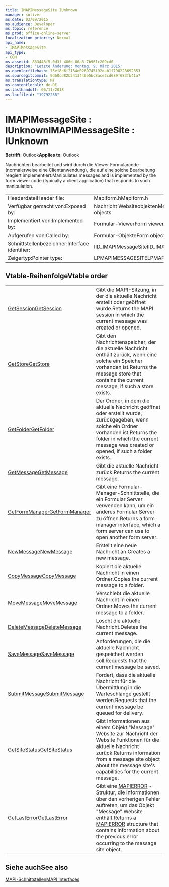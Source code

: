 ```yaml
---
title: IMAPIMessageSite IUnknown
manager: soliver
ms.date: 03/09/2015
ms.audience: Developer
ms.topic: reference
ms.prod: office-online-server
localization_priority: Normal
api_name:
- IMAPIMessageSite
api_type:
- COM
ms.assetid: 883448f5-0d3f-486d-80a3-7b961c209cd0
description: 'Letzte Änderung: Montag, 9. März 2015'
ms.openlocfilehash: 75ef8d6f2134e0269745f92dab1f790228692853
ms.sourcegitcommit: 9d60cd82b5413446e5bc8ace2cd689f683fb41a7
ms.translationtype: MT
ms.contentlocale: de-DE
ms.lasthandoff: 06/11/2018
ms.locfileid: "19792238"
---
```

# <a name="imapimessagesite--iunknown"></a><span data-ttu-id="7c60a-103">IMAPIMessageSite : IUnknown</span><span class="sxs-lookup"><span data-stu-id="7c60a-103">IMAPIMessageSite : IUnknown</span></span>

  
  
<span data-ttu-id="7c60a-104">**Betrifft**: Outlook</span><span class="sxs-lookup"><span data-stu-id="7c60a-104">**Applies to**: Outlook</span></span> 
  
<span data-ttu-id="7c60a-105">Nachrichten bearbeitet und wird durch die Viewer Formularcode (normalerweise eine Clientanwendung), die auf eine solche Bearbeitung reagiert implementiert.</span><span class="sxs-lookup"><span data-stu-id="7c60a-105">Manipulates messages and is implemented by the form viewer code (typically a client application) that responds to such manipulation.</span></span>
  
|||
|:-----|:-----|
|<span data-ttu-id="7c60a-106">Headerdatei</span><span class="sxs-lookup"><span data-stu-id="7c60a-106">Header file:</span></span>  <br/> |<span data-ttu-id="7c60a-107">Mapiform.h</span><span class="sxs-lookup"><span data-stu-id="7c60a-107">Mapiform.h</span></span>  <br/> |
|<span data-ttu-id="7c60a-108">Verfügbar gemacht von:</span><span class="sxs-lookup"><span data-stu-id="7c60a-108">Exposed by:</span></span>  <br/> |<span data-ttu-id="7c60a-109">Nachricht Websiteobjekten</span><span class="sxs-lookup"><span data-stu-id="7c60a-109">Message site objects</span></span>  <br/> |
|<span data-ttu-id="7c60a-110">Implementiert von:</span><span class="sxs-lookup"><span data-stu-id="7c60a-110">Implemented by:</span></span>  <br/> |<span data-ttu-id="7c60a-111">Formular-Viewer</span><span class="sxs-lookup"><span data-stu-id="7c60a-111">Form viewers</span></span>  <br/> |
|<span data-ttu-id="7c60a-112">Aufgerufen von:</span><span class="sxs-lookup"><span data-stu-id="7c60a-112">Called by:</span></span>  <br/> |<span data-ttu-id="7c60a-113">Formular-Objekte</span><span class="sxs-lookup"><span data-stu-id="7c60a-113">Form objects</span></span>  <br/> |
|<span data-ttu-id="7c60a-114">Schnittstellenbezeichner:</span><span class="sxs-lookup"><span data-stu-id="7c60a-114">Interface identifier:</span></span>  <br/> |<span data-ttu-id="7c60a-115">IID_IMAPIMessageSite</span><span class="sxs-lookup"><span data-stu-id="7c60a-115">IID_IMAPIMessageSite</span></span>  <br/> |
|<span data-ttu-id="7c60a-116">Zeigertyp:</span><span class="sxs-lookup"><span data-stu-id="7c60a-116">Pointer type:</span></span>  <br/> |<span data-ttu-id="7c60a-117">LPMAPIMESSAGESITE</span><span class="sxs-lookup"><span data-stu-id="7c60a-117">LPMAPIMESSAGESITE</span></span>  <br/> |
   
## <a name="vtable-order"></a><span data-ttu-id="7c60a-118">Vtable-Reihenfolge</span><span class="sxs-lookup"><span data-stu-id="7c60a-118">Vtable order</span></span>

|||
|:-----|:-----|
|[<span data-ttu-id="7c60a-119">GetSession</span><span class="sxs-lookup"><span data-stu-id="7c60a-119">GetSession</span></span>](imapimessagesite-getsession.md) <br/> |<span data-ttu-id="7c60a-120">Gibt die MAPI-Sitzung, in der die aktuelle Nachricht erstellt oder geöffnet wurde.</span><span class="sxs-lookup"><span data-stu-id="7c60a-120">Returns the MAPI session in which the current message was created or opened.</span></span>  <br/> |
|[<span data-ttu-id="7c60a-121">GetStore</span><span class="sxs-lookup"><span data-stu-id="7c60a-121">GetStore</span></span>](imapimessagesite-getstore.md) <br/> |<span data-ttu-id="7c60a-122">Gibt den Nachrichtenspeicher, der die aktuelle Nachricht enthält zurück, wenn eine solche ein Speicher vorhanden ist.</span><span class="sxs-lookup"><span data-stu-id="7c60a-122">Returns the message store that contains the current message, if such a store exists.</span></span>  <br/> |
|[<span data-ttu-id="7c60a-123">GetFolder</span><span class="sxs-lookup"><span data-stu-id="7c60a-123">GetFolder</span></span>](imapimessagesite-getfolder.md) <br/> |<span data-ttu-id="7c60a-124">Der Ordner, in dem die aktuelle Nachricht geöffnet oder erstellt wurde, zurückgegeben, wenn solche ein Ordner vorhanden ist.</span><span class="sxs-lookup"><span data-stu-id="7c60a-124">Returns the folder in which the current message was created or opened, if such a folder exists.</span></span>  <br/> |
|[<span data-ttu-id="7c60a-125">GetMessage</span><span class="sxs-lookup"><span data-stu-id="7c60a-125">GetMessage</span></span>](imapimessagesite-getmessage.md) <br/> |<span data-ttu-id="7c60a-126">Gibt die aktuelle Nachricht zurück.</span><span class="sxs-lookup"><span data-stu-id="7c60a-126">Returns the current message.</span></span>  <br/> |
|[<span data-ttu-id="7c60a-127">GetFormManager</span><span class="sxs-lookup"><span data-stu-id="7c60a-127">GetFormManager</span></span>](imapimessagesite-getformmanager.md) <br/> |<span data-ttu-id="7c60a-128">Gibt eine Formular-Manager-Schnittstelle, die ein Formular Server verwenden kann, um ein anderes Formular Server zu öffnen.</span><span class="sxs-lookup"><span data-stu-id="7c60a-128">Returns a form manager interface, which a form server can use to open another form server.</span></span>  <br/> |
|[<span data-ttu-id="7c60a-129">NewMessage</span><span class="sxs-lookup"><span data-stu-id="7c60a-129">NewMessage</span></span>](imapimessagesite-newmessage.md) <br/> |<span data-ttu-id="7c60a-130">Erstellt eine neue Nachricht an.</span><span class="sxs-lookup"><span data-stu-id="7c60a-130">Creates a new message.</span></span>  <br/> |
|[<span data-ttu-id="7c60a-131">CopyMessage</span><span class="sxs-lookup"><span data-stu-id="7c60a-131">CopyMessage</span></span>](imapimessagesite-copymessage.md) <br/> |<span data-ttu-id="7c60a-132">Kopiert die aktuelle Nachricht in einen Ordner.</span><span class="sxs-lookup"><span data-stu-id="7c60a-132">Copies the current message to a folder.</span></span>  <br/> |
|[<span data-ttu-id="7c60a-133">MoveMessage</span><span class="sxs-lookup"><span data-stu-id="7c60a-133">MoveMessage</span></span>](imapimessagesite-movemessage.md) <br/> |<span data-ttu-id="7c60a-134">Verschiebt die aktuelle Nachricht in einen Ordner.</span><span class="sxs-lookup"><span data-stu-id="7c60a-134">Moves the current message to a folder.</span></span>  <br/> |
|[<span data-ttu-id="7c60a-135">DeleteMessage</span><span class="sxs-lookup"><span data-stu-id="7c60a-135">DeleteMessage</span></span>](imapimessagesite-deletemessage.md) <br/> |<span data-ttu-id="7c60a-136">Löscht die aktuelle Nachricht.</span><span class="sxs-lookup"><span data-stu-id="7c60a-136">Deletes the current message.</span></span>  <br/> |
|[<span data-ttu-id="7c60a-137">SaveMessage</span><span class="sxs-lookup"><span data-stu-id="7c60a-137">SaveMessage</span></span>](imapimessagesite-savemessage.md) <br/> |<span data-ttu-id="7c60a-138">Anforderungen, die die aktuelle Nachricht gespeichert werden soll.</span><span class="sxs-lookup"><span data-stu-id="7c60a-138">Requests that the current message be saved.</span></span>  <br/> |
|[<span data-ttu-id="7c60a-139">SubmitMessage</span><span class="sxs-lookup"><span data-stu-id="7c60a-139">SubmitMessage</span></span>](imapimessagesite-submitmessage.md) <br/> |<span data-ttu-id="7c60a-140">Fordert, dass die aktuelle Nachricht für die Übermittlung in die Warteschlange gestellt werden.</span><span class="sxs-lookup"><span data-stu-id="7c60a-140">Requests that the current message be queued for delivery.</span></span>  <br/> |
|[<span data-ttu-id="7c60a-141">GetSiteStatus</span><span class="sxs-lookup"><span data-stu-id="7c60a-141">GetSiteStatus</span></span>](imapimessagesite-getsitestatus.md) <br/> |<span data-ttu-id="7c60a-142">Gibt Informationen aus einem Objekt "Message" Website zur Nachricht der Website Funktionen für die aktuelle Nachricht zurück.</span><span class="sxs-lookup"><span data-stu-id="7c60a-142">Returns information from a message site object about the message site's capabilities for the current message.</span></span>  <br/> |
|[<span data-ttu-id="7c60a-143">GetLastError</span><span class="sxs-lookup"><span data-stu-id="7c60a-143">GetLastError</span></span>](imapimessagesite-getlasterror.md) <br/> |<span data-ttu-id="7c60a-144">Gibt eine [MAPIERROR](mapierror.md) -Struktur, die Informationen über den vorherigen Fehler auftreten, um das Objekt "Message" Website enthält.</span><span class="sxs-lookup"><span data-stu-id="7c60a-144">Returns a [MAPIERROR](mapierror.md) structure that contains information about the previous error occurring to the message site object.</span></span>  <br/> |
   
## <a name="see-also"></a><span data-ttu-id="7c60a-145">Siehe auch</span><span class="sxs-lookup"><span data-stu-id="7c60a-145">See also</span></span>



[<span data-ttu-id="7c60a-146">MAPI-Schnittstellen</span><span class="sxs-lookup"><span data-stu-id="7c60a-146">MAPI Interfaces</span></span>](mapi-interfaces.md)

